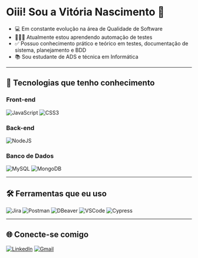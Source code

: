 # Oiii! Sou a Vitória Nascimento 👋

- 💻 Em constante evolução na área de Qualidade de Software  
- 👩🏽‍💻 Atualmente estou aprendendo automação de testes  
- ✅ Possuo conhecimento prático e teórico em testes, documentação de sistema, planejamento e BDD  
- 📚 Sou estudante de ADS e técnica em Informática  

---

## 🎨 Tecnologias que tenho conhecimento

### Front-end
![JavaScript](https://img.shields.io/badge/JavaScript-F7DF1E?style=for-the-badge&logo=javascript&logoColor=black)
![CSS3](https://img.shields.io/badge/CSS3-1572B6?style=for-the-badge&logo=css3&logoColor=white)

### Back-end
![NodeJS](https://img.shields.io/badge/Node.js-339933?style=for-the-badge&logo=nodedotjs&logoColor=white)

### Banco de Dados
![MySQL](https://img.shields.io/badge/MySQL-4479A1?style=for-the-badge&logo=mysql&logoColor=white)
![MongoDB](https://img.shields.io/badge/MongoDB-47A248?style=for-the-badge&logo=mongodb&logoColor=white)

---

## 🛠️ Ferramentas que eu uso
![Jira](https://img.shields.io/badge/Jira-0052CC?style=for-the-badge&logo=jira&logoColor=white)
![Postman](https://img.shields.io/badge/Postman-FF6C37?style=for-the-badge&logo=postman&logoColor=white)
![DBeaver](https://img.shields.io/badge/DBeaver-372923?style=for-the-badge&logo=dbeaver&logoColor=white)
![VSCode](https://img.shields.io/badge/VSCode-0078d7?style=for-the-badge&logo=visual-studio-code&logoColor=white)
![Cypress](https://img.shields.io/badge/Cypress-17202C?style=for-the-badge&logo=cypress&logoColor=white)

---

## 🌐 Conecte-se comigo
[![LinkedIn](https://img.shields.io/badge/LinkedIn-0077B5?style=for-the-badge&logo=linkedin&logoColor=white)](https://www.linkedin.com/in/vitoria-nascimento-536842205)
[![Gmail](https://img.shields.io/badge/Gmail-D14836?style=for-the-badge&logo=gmail&logoColor=white)](mailto:vcnascimento.qa@gmail.com)

  
  

  
